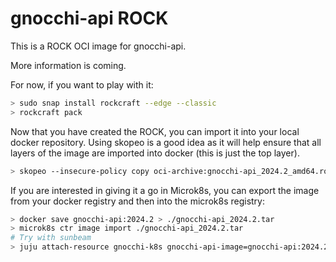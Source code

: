 # gnocchi-api ROCK

This is a ROCK OCI image for gnocchi-api.

More information is coming.

For now, if you want to play with it:

```bash
> sudo snap install rockcraft --edge --classic
> rockcraft pack
```

Now that you have created the ROCK, you can import it into
your local docker repository. Using skopeo is a good idea as
it will help ensure that all layers of the image are imported
into docker (this is just the top layer).

```bash
> skopeo --insecure-policy copy oci-archive:gnocchi-api_2024.2_amd64.rock docker-daemon:gnocchi-api:2024.2
```

If you are interested in giving it a go in Microk8s, you can
export the image from your docker registry and then into the
microk8s registry:

```bash
> docker save gnocchi-api:2024.2 > ./gnocchi-api_2024.2.tar
> microk8s ctr image import ./gnocchi-api_2024.2.tar
# Try with sunbeam
> juju attach-resource gnocchi-k8s gnocchi-api-image=gnocchi-api:2024.2
```
